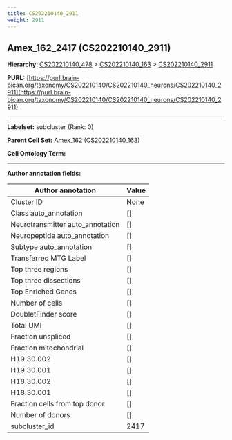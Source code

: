 ```yaml
---
title: CS202210140_2911
weight: 2911
---
```

## Amex_162_2417 (CS202210140_2911)
<b>Hierarchy: </b>
[CS202210140_478](../CS202210140_478) >
[CS202210140_163](../CS202210140_163) >
[CS202210140_2911](../CS202210140_2911)

**PURL:** [https://purl.brain-bican.org/taxonomy/CS202210140/CS202210140_neurons/CS202210140_2911](https://purl.brain-bican.org/taxonomy/CS202210140/CS202210140_neurons/CS202210140_2911)

---


**Labelset:** subcluster (Rank: 0)

**Parent Cell Set:** Amex_162 ([CS202210140_163](../CS202210140_163))



**Cell Ontology Term:** 

[MARKER GENES.]: #


---

[TRANSFERRED ANNOTATIONS.]: #


[AUTHOR ANNOTATION FIELDS.]: #


**Author annotation fields:**

| Author annotation | Value |
|-------------------|-------|
|Cluster ID|None|
|Class auto_annotation|[]|
|Neurotransmitter auto_annotation|[]|
|Neuropeptide auto_annotation|[]|
|Subtype auto_annotation|[]|
|Transferred MTG Label|[]|
|Top three regions|[]|
|Top three dissections|[]|
|Top Enriched Genes|[]|
|Number of cells|[]|
|DoubletFinder score|[]|
|Total UMI|[]|
|Fraction unspliced|[]|
|Fraction mitochondrial|[]|
|H19.30.002|[]|
|H19.30.001|[]|
|H18.30.002|[]|
|H18.30.001|[]|
|Fraction cells from top donor|[]|
|Number of donors|[]|
|subcluster_id|2417|
